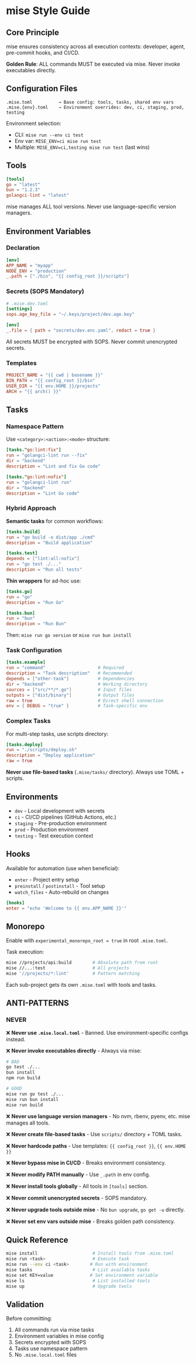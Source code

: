 # mise Style Guide

## Core Principle

mise ensures consistency across all execution contexts: developer, agent, pre-commit hooks, and CI/CD.

**Golden Rule**: ALL commands MUST be executed via mise. Never invoke executables directly.

## Configuration Files

```text
.mise.toml          → Base config: tools, tasks, shared env vars
.mise.{env}.toml    → Environment overrides: dev, ci, staging, prod, testing
```

Environment selection:

- CLI: `mise run --env ci test`
- Env var: `MISE_ENV=ci mise run test`
- Multiple: `MISE_ENV=ci,testing mise run test` (last wins)

## Tools

```toml
[tools]
go = "latest"
bun = "1.2.3"
golangci-lint = "latest"
```

mise manages ALL tool versions. Never use language-specific version managers.

## Environment Variables

### Declaration

```toml
[env]
APP_NAME = "myapp"
NODE_ENV = "production"
_.path = ["./bin", "{{ config_root }}/scripts"]
```

### Secrets (SOPS Mandatory)

```toml
# .mise.dev.toml
[settings]
sops.age_key_file = "~/.keys/project/dev.age.key"

[env]
_.file = { path = "secrets/dev.enc.yaml", redact = true }
```

All secrets MUST be encrypted with SOPS. Never commit unencrypted secrets.

### Templates

```toml
PROJECT_NAME = "{{ cwd | basename }}"
BIN_PATH = "{{ config_root }}/bin"
USER_DIR = "{{ env.HOME }}/projects"
ARCH = "{{ arch() }}"
```

## Tasks

### Namespace Pattern

Use `<category>:<action>:<mode>` structure:

```toml
[tasks."go:lint:fix"]
run = "golangci-lint run --fix"
dir = "backend"
description = "Lint and fix Go code"

[tasks."go:lint:nofix"]
run = "golangci-lint run"
dir = "backend"
description = "Lint Go code"
```

### Hybrid Approach

**Semantic tasks** for common workflows:

```toml
[tasks.build]
run = "go build -o dist/app ./cmd"
description = "Build application"

[tasks.test]
depends = ["lint:all:nofix"]
run = "go test ./..."
description = "Run all tests"
```

**Thin wrappers** for ad-hoc use:

```toml
[tasks.go]
run = "go"
description = "Run Go"

[tasks.bun]
run = "bun"
description = "Run Bun"
```

Then: `mise run go version` or `mise run bun install`

### Task Configuration

```toml
[tasks.example]
run = "command"                    # Required
description = "Task description"   # Recommended
depends = ["other-task"]           # Dependencies
dir = "backend"                    # Working directory
sources = ["src/**/*.go"]          # Input files
outputs = ["dist/binary"]          # Output files
raw = true                         # Direct shell connection
env = { DEBUG = "true" }           # Task-specific env
```

### Complex Tasks

For multi-step tasks, use scripts directory:

```toml
[tasks.deploy]
run = "./scripts/deploy.sh"
description = "Deploy application"
raw = true
```

**Never use file-based tasks** (`.mise/tasks/` directory). Always use TOML + scripts.

## Environments

- `dev` - Local development with secrets
- `ci` - CI/CD pipelines (GitHub Actions, etc.)
- `staging` - Pre-production environment
- `prod` - Production environment
- `testing` - Test execution context

## Hooks

Available for automation (use when beneficial):

- `enter` - Project entry setup
- `preinstall` / `postinstall` - Tool setup
- `watch_files` - Auto-rebuild on changes

```toml
[hooks]
enter = "echo 'Welcome to {{ env.APP_NAME }}'"
```

## Monorepo

Enable with `experimental_monorepo_root = true` in root `.mise.toml`.

Task execution:

```bash
mise //projects/api:build        # Absolute path from root
mise //...:test                  # All projects
mise '//projects/*:lint'         # Pattern matching
```

Each sub-project gets its own `.mise.toml` with tools and tasks.

## ANTI-PATTERNS

### NEVER

❌ **Never use `.mise.local.toml`** - Banned. Use environment-specific configs instead.

❌ **Never invoke executables directly** - Always via mise:

```bash
# BAD
go test ./...
bun install
npm run build

# GOOD
mise run go test ./...
mise run bun install
mise run build
```

❌ **Never use language version managers** - No nvm, rbenv, pyenv, etc. mise manages all tools.

❌ **Never create file-based tasks** - Use `scripts/` directory + TOML tasks.

❌ **Never hardcode paths** - Use templates: `{{ config_root }}`, `{{ env.HOME }}`

❌ **Never bypass mise in CI/CD** - Breaks environment consistency.

❌ **Never modify PATH manually** - Use `_.path` in env config.

❌ **Never install tools globally** - All tools in `[tools]` section.

❌ **Never commit unencrypted secrets** - SOPS mandatory.

❌ **Never upgrade tools outside mise** - No `bun upgrade`, `go get -u` directly.

❌ **Never set env vars outside mise** - Breaks golden path consistency.

## Quick Reference

```bash
mise install                     # Install tools from .mise.toml
mise run <task>                  # Execute task
mise run --env ci <task>        # Run with environment
mise tasks                       # List available tasks
mise set KEY=value              # Set environment variable
mise ls                          # List installed tools
mise up                          # Upgrade tools
```

## Validation

Before committing:

1. All commands run via mise tasks
2. Environment variables in mise config
3. Secrets encrypted with SOPS
4. Tasks use namespace pattern
5. No `.mise.local.toml` files
